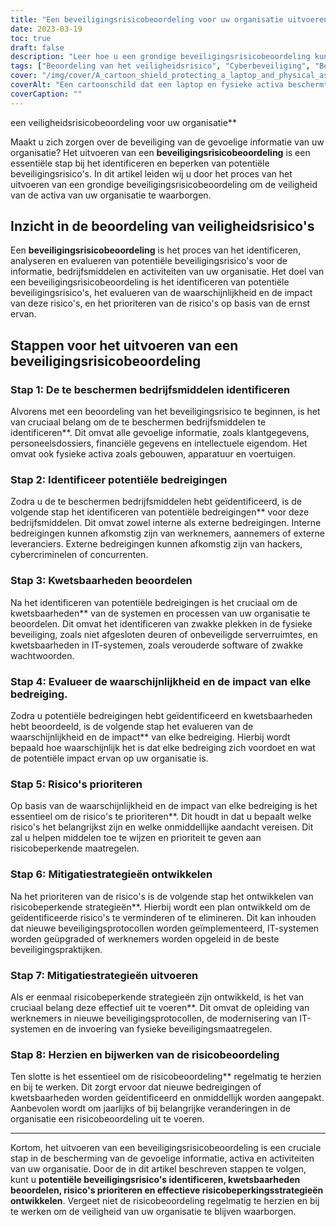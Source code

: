 ```yaml
---
title: "Een beveiligingsrisicobeoordeling voor uw organisatie uitvoeren"
date: 2023-03-19
toc: true
draft: false
description: "Leer hoe u een grondige beveiligingsrisicobeoordeling kunt uitvoeren om de gevoelige informatie en activa van uw organisatie te beschermen."
tags: ["Beoordeling van het veiligheidsrisico", "Cyberbeveiliging", "Beoordeling van de kwetsbaarheid", "Identificatie van bedreigingen", "Risicobeheer", "Matigingsstrategieën", "Fysieke veiligheid", "Informatiebeveiliging", "Bescherming van activa", "Gegevensbescherming", "Risicoprioriteiten", "Beveiligingsprotocollen", "IT-systemen", "Opleiding van werknemers", "Evaluatie van de risicobeoordeling", "Interne bedreigingen", "Externe bedreigingen", "Veiligheidsbedreigingen", "Preventie van datalekken", "Risicoanalyse"]
cover: "/img/cover/A_cartoon_shield_protecting_a_laptop_and_physical_assets.png"
coverAlt: "Een cartoonschild dat een laptop en fysieke activa beschermt met een vergrootglas dat risico's identificeert."
coverCaption: ""
---
```

 een veiligheidsrisicobeoordeling voor uw organisatie**

Maakt u zich zorgen over de beveiliging van de gevoelige informatie van uw organisatie? Het uitvoeren van een **beveiligingsrisicobeoordeling** is een essentiële stap bij het identificeren en beperken van potentiële beveiligingsrisico's. In dit artikel leiden wij u door het proces van het uitvoeren van een grondige beveiligingsrisicobeoordeling om de veiligheid van de activa van uw organisatie te waarborgen.

## Inzicht in de beoordeling van veiligheidsrisico's

Een **beveiligingsrisicobeoordeling** is het proces van het identificeren, analyseren en evalueren van potentiële beveiligingsrisico's voor de informatie, bedrijfsmiddelen en activiteiten van uw organisatie. Het doel van een beveiligingsrisicobeoordeling is het identificeren van potentiële beveiligingsrisico's, het evalueren van de waarschijnlijkheid en de impact van deze risico's, en het prioriteren van de risico's op basis van de ernst ervan.

## Stappen voor het uitvoeren van een beveiligingsrisicobeoordeling

### Stap 1: De te beschermen bedrijfsmiddelen identificeren

Alvorens met een beoordeling van het beveiligingsrisico te beginnen, is het van cruciaal belang om de te beschermen bedrijfsmiddelen te identificeren**. Dit omvat alle gevoelige informatie, zoals klantgegevens, personeelsdossiers, financiële gegevens en intellectuele eigendom. Het omvat ook fysieke activa zoals gebouwen, apparatuur en voertuigen.

### Stap 2: Identificeer potentiële bedreigingen

Zodra u de te beschermen bedrijfsmiddelen hebt geïdentificeerd, is de volgende stap het identificeren van potentiële bedreigingen** voor deze bedrijfsmiddelen. Dit omvat zowel interne als externe bedreigingen. Interne bedreigingen kunnen afkomstig zijn van werknemers, aannemers of externe leveranciers. Externe bedreigingen kunnen afkomstig zijn van hackers, cybercriminelen of concurrenten.

### Stap 3: Kwetsbaarheden beoordelen

Na het identificeren van potentiële bedreigingen is het cruciaal om de kwetsbaarheden** van de systemen en processen van uw organisatie te beoordelen. Dit omvat het identificeren van zwakke plekken in de fysieke beveiliging, zoals niet afgesloten deuren of onbeveiligde serverruimtes, en kwetsbaarheden in IT-systemen, zoals verouderde software of zwakke wachtwoorden.

### Stap 4: Evalueer de waarschijnlijkheid en de impact van elke bedreiging.

Zodra u potentiële bedreigingen hebt geïdentificeerd en kwetsbaarheden hebt beoordeeld, is de volgende stap het evalueren van de waarschijnlijkheid en de impact** van elke bedreiging. Hierbij wordt bepaald hoe waarschijnlijk het is dat elke bedreiging zich voordoet en wat de potentiële impact ervan op uw organisatie is.

### Stap 5: Risico's prioriteren

Op basis van de waarschijnlijkheid en de impact van elke bedreiging is het essentieel om de risico's te prioriteren**. Dit houdt in dat u bepaalt welke risico's het belangrijkst zijn en welke onmiddellijke aandacht vereisen. Dit zal u helpen middelen toe te wijzen en prioriteit te geven aan risicobeperkende maatregelen.

### Stap 6: Mitigatiestrategieën ontwikkelen

Na het prioriteren van de risico's is de volgende stap het ontwikkelen van risicobeperkende strategieën**. Hierbij wordt een plan ontwikkeld om de geïdentificeerde risico's te verminderen of te elimineren. Dit kan inhouden dat nieuwe beveiligingsprotocollen worden geïmplementeerd, IT-systemen worden geüpgraded of werknemers worden opgeleid in de beste beveiligingspraktijken.

### Stap 7: Mitigatiestrategieën uitvoeren

Als er eenmaal risicobeperkende strategieën zijn ontwikkeld, is het van cruciaal belang deze effectief uit te voeren**. Dit omvat de opleiding van werknemers in nieuwe beveiligingsprotocollen, de modernisering van IT-systemen en de invoering van fysieke beveiligingsmaatregelen.

### Stap 8: Herzien en bijwerken van de risicobeoordeling

Ten slotte is het essentieel om de risicobeoordeling** regelmatig te herzien en bij te werken. Dit zorgt ervoor dat nieuwe bedreigingen of kwetsbaarheden worden geïdentificeerd en onmiddellijk worden aangepakt. Aanbevolen wordt om jaarlijks of bij belangrijke veranderingen in de organisatie een risicobeoordeling uit te voeren.

______

Kortom, het uitvoeren van een beveiligingsrisicobeoordeling is een cruciale stap in de bescherming van de gevoelige informatie, activa en activiteiten van uw organisatie. Door de in dit artikel beschreven stappen te volgen, kunt u **potentiële beveiligingsrisico's identificeren, kwetsbaarheden beoordelen, risico's prioriteren en effectieve risicobeperkingsstrategieën ontwikkelen**. Vergeet niet de risicobeoordeling regelmatig te herzien en bij te werken om de veiligheid van uw organisatie te blijven waarborgen.
